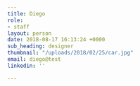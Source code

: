 ```yaml
---
title: Diego
role:
- staff
layout: person
date: 2018-08-17 16:13:24 +0000
sub_heading: designer
thumbnail: "/uploads/2018/02/25/car.jpg"
email: diego@test
linkedin: ''

---
```


